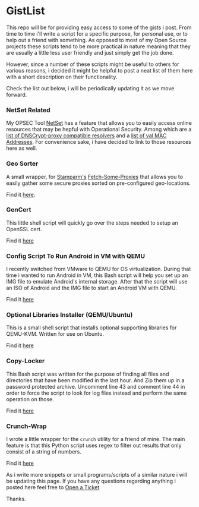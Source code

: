 # GistList

This repo will be for providing easy access to some of the gists i post. From time to time i'll write a script for a specific 
purpose, for personal use, or to help out a friend with something. As opposed to most of my Open Source projects these scripts tend to be more practical in nature meaning that they are usually a little less user friendly and just simply get the job done.

However, since a number of these scripts might be useful to others for various reasons, i decided it might be helpful to post a neat list of them here with a short description on their functionality.

Check the list out below, i will be periodically updating it as we move forward.

### NetSet Related

My OPSEC Tool [NetSet](https://github.com/NullArray/NetSet) has a feature that allows you to easily access online resources that may be hepful with Operational Security. Among which are a [list of DNSCrypt-proxy compatible resolvers](https://gist.github.com/NullArray/e9961cb5574656ecf0d35b09c6567e2c) and a [list of val MAC Addresses](https://gist.github.com/NullArray/0380871a42b608830357f998df735e71). For convenience sake, i have decided to link to those resources here as well.

### Geo Sorter

A small wrapper, for [Stamparm's](https://github.com/stamparm)  [Fetch-Some-Proxies](https://github.com/stamparm/fetch-some-proxies) that allows you to easily gather some secure proxies sorted on pre-configured geo-locations.

Find it [here](https://gist.github.com/NullArray/35e3d894fe896ee1d7d8088a3d8175b7).


### GenCert

This little shell script will quickly go over the steps needed to setup an OpenSSL cert.

Find it [here](https://gist.github.com/NullArray/de1406d4e18790a861574f7cffdbc3d4)

### Config Script To Run Android in VM with QEMU

I recently switched from VMware to QEMU for OS virtualization. During that time i wanted to run Android in VM, this Bash script will help you set up an IMG file to emulate Android's internal storage. After that the script will use an ISO of Android and the IMG file to start an Android VM with QEMU. 

Find it [here](https://gist.github.com/NullArray/1384c4aae7e73eeb51b620b1abcf6ea7)

### Optional Libraries Installer (QEMU/Ubuntu)

This is a small shell script that installs optional supporting libraries for QEMU-KVM. Written for use on Ubuntu.

Find it [here](https://gist.github.com/NullArray/c0ff340cd70ad159a60939bc6e4c0f9e)

### Copy-Locker

This Bash script was written for the purpose of finding all files and directories that have been modified in the last hour. And Zip them up in a password protected archive. Uncomment line 43 and comment line 44 in order to force the script to look for log files instead and perform the same operation on those.

Find it [here](https://gist.github.com/NullArray/a4bb0c513df0bf826268cfe154d985ed)


### Crunch-Wrap

I wrote a little wrapper for the `crunch` utility for a friend of mine. The main feature is that this Python script uses regex to filter out results that only consist of a string of numbers.

Find it [here](https://gist.github.com/NullArray/c5d127ec48aea708525936e762904312)



As i write more snippets or small programs/scripts of a similar nature i will be updating this page. If you have any questions regarding anything i posted here feel free to [Open a Ticket](https://github.com/NullArray/GistList/issues)

Thanks.
